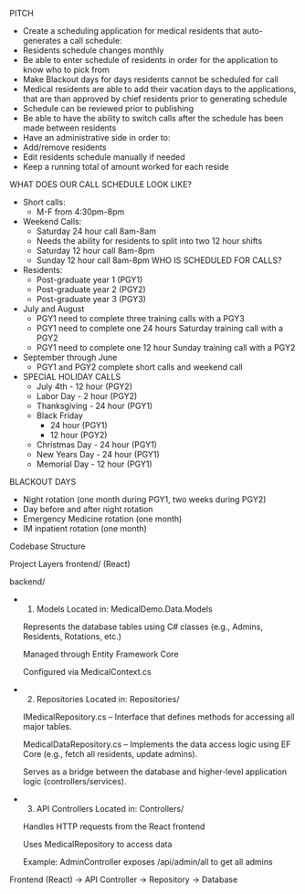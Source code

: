 PITCH
* Create a scheduling application for medical residents that auto-generates a call schedule:
* Residents schedule changes monthly
* Be able to enter schedule of residents in order for the application to know who to pick from
* Make Blackout days for days residents cannot be scheduled for call
* Medical residents are able to add their vacation days to the applications, that are than approved by chief residents prior to generating schedule
* Schedule can be reviewed prior to publishing
* Be able to have the ability to switch calls after the schedule has been made between residents
* Have an administrative side in order to:
* Add/remove residents
* Edit residents schedule manually if needed
* Keep a running total of amount worked for each reside

WHAT DOES OUR CALL SCHEDULE LOOK LIKE?
* Short calls:
  - M-F from 4:30pm-8pm
* Weekend Calls:
  - Saturday 24 hour call 8am-8am
  - Needs the ability for residents to split into two 12 hour shifts
  - Saturday 12 hour call 8am-8pm
  - Sunday 12 hour call 8am-8pm
WHO IS SCHEDULED FOR CALLS?
* Residents:
  - Post-graduate year 1 (PGY1)
  - Post-graduate year 2 (PGY2)
  - Post-graduate year 3 (PGY3)
* July and August
  - PGY1 need to complete three training calls with a PGY3
  - PGY1 need to complete one 24 hours Saturday training call with a PGY2
  - PGY1 need to complete one 12 hour Sunday training call with a PGY2
* September through June
  - PGY1 and PGY2 complete short calls and weekend call
* SPECIAL HOLIDAY CALLS
  - July 4th - 12 hour (PGY2)
  - Labor Day - 2 hour (PGY2)
  - Thanksgiving - 24 hour (PGY1)
  - Black Friday
      - 24 hour (PGY1)
      - 12 hour (PGY2)
  - Christmas Day - 24 hour (PGY1)
  - New Years Day - 24 hour (PGY1)
  - Memorial Day - 12 hour (PGY1)

BLACKOUT DAYS
* Night rotation (one month during PGY1, two weeks during PGY2)
* Day before and after night rotation
* Emergency Medicine rotation (one month)
* IM inpatient rotation (one month)

Codebase Structure

Project Layers
  frontend/
    (React)


  backend/
* 1. Models
    Located in: MedicalDemo.Data.Models

    Represents the database tables using C# classes (e.g., Admins, Residents, Rotations, etc.)

    Managed through Entity Framework Core

    Configured via MedicalContext.cs

* 2. Repositories
    Located in: Repositories/

    IMedicalRepository.cs – Interface that defines methods for accessing all major tables.

    MedicalDataRepository.cs – Implements the data access logic using EF Core (e.g., fetch all residents, update admins).

    Serves as a bridge between the database and higher-level application logic (controllers/services).

* 3. API Controllers
    Located in: Controllers/

    Handles HTTP requests from the React frontend

    Uses MedicalRepository to access data

    Example: AdminController exposes /api/admin/all to get all admins


Frontend (React) → API Controller → Repository → Database

